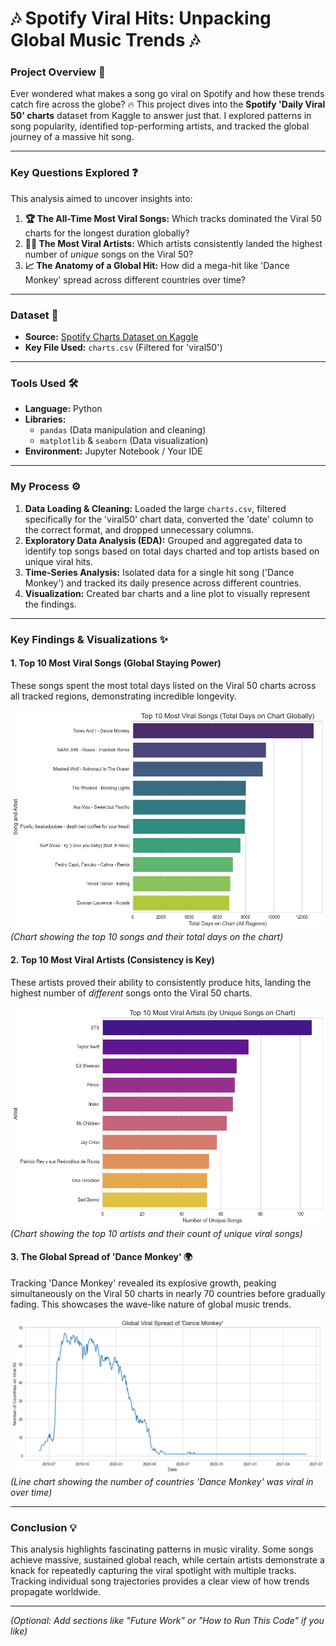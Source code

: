 # 🎶 Spotify Viral Hits: Unpacking Global Music Trends 🎶

### Project Overview 🚀

Ever wondered what makes a song go viral on Spotify and how these trends catch fire across the globe? 🔥 This project dives into the **Spotify 'Daily Viral 50' charts** dataset from Kaggle to answer just that. I explored patterns in song popularity, identified top-performing artists, and tracked the global journey of a massive hit song.

---

### Key Questions Explored ❓

This analysis aimed to uncover insights into:

1.  **🏆 The All-Time Most Viral Songs:** Which tracks dominated the Viral 50 charts for the longest duration globally?
2.  **🧑‍🎤 The Most Viral Artists:** Which artists consistently landed the highest number of *unique* songs on the Viral 50?
3.  **📈 The Anatomy of a Global Hit:** How did a mega-hit like 'Dance Monkey' spread across different countries over time?

---

### Dataset 💾

* **Source:** [Spotify Charts Dataset on Kaggle](https://www.kaggle.com/datasets/dhruvildave/spotify-charts)
* **Key File Used:** `charts.csv` (Filtered for 'viral50')

---

### Tools Used 🛠️

* **Language:** Python
* **Libraries:**
    * `pandas` (Data manipulation and cleaning)
    * `matplotlib` & `seaborn` (Data visualization)
* **Environment:** Jupyter Notebook / Your IDE

---

### My Process ⚙️

1.  **Data Loading & Cleaning:** Loaded the large `charts.csv`, filtered specifically for the 'viral50' chart data, converted the 'date' column to the correct format, and dropped unnecessary columns.
2.  **Exploratory Data Analysis (EDA):** Grouped and aggregated data to identify top songs based on total days charted and top artists based on unique viral hits.
3.  **Time-Series Analysis:** Isolated data for a single hit song ('Dance Monkey') and tracked its daily presence across different countries.
4.  **Visualization:** Created bar charts and a line plot to visually represent the findings.

---

### Key Findings & Visualizations ✨

#### 1. Top 10 Most Viral Songs (Global Staying Power)

These songs spent the most total days listed on the Viral 50 charts across all tracked regions, demonstrating incredible longevity.

![Top 10 Viral Songs Chart](your_top_songs_chart.png)
*(Chart showing the top 10 songs and their total days on the chart)*

#### 2. Top 10 Most Viral Artists (Consistency is Key)

These artists proved their ability to consistently produce hits, landing the highest number of *different* songs onto the Viral 50 charts.

![Top 10 Viral Artists Chart](your_top_artists_chart.png)
*(Chart showing the top 10 artists and their count of unique viral songs)*

#### 3. The Global Spread of 'Dance Monkey' 🌍

Tracking 'Dance Monkey' revealed its explosive growth, peaking simultaneously on the Viral 50 charts in nearly 70 countries before gradually fading. This showcases the wave-like nature of global music trends.

![Global Spread Chart](output.png)
*(Line chart showing the number of countries 'Dance Monkey' was viral in over time)*

---

### Conclusion 💡

This analysis highlights fascinating patterns in music virality. Some songs achieve massive, sustained global reach, while certain artists demonstrate a knack for repeatedly capturing the viral spotlight with multiple tracks. Tracking individual song trajectories provides a clear view of how trends propagate worldwide.

---

*(Optional: Add sections like "Future Work" or "How to Run This Code" if you like)*
